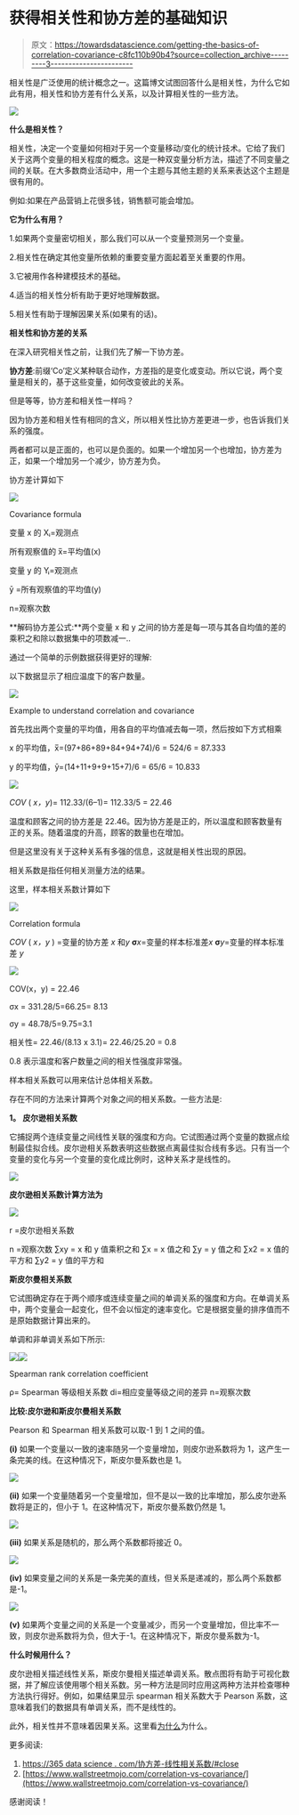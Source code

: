# 获得相关性和协方差的基础知识

> 原文：<https://towardsdatascience.com/getting-the-basics-of-correlation-covariance-c8fc110b90b4?source=collection_archive---------3----------------------->

相关性是广泛使用的统计概念之一。这篇博文试图回答什么是相关性，为什么它如此有用，相关性和协方差有什么关系，以及计算相关性的一些方法。

![](img/ea20ada412939d65285f81194acd0a7c.png)

**什么是相关性？**

相关性，决定一个变量如何相对于另一个变量移动/变化的统计技术。它给了我们关于这两个变量的相关程度的概念。这是一种双变量分析方法，描述了不同变量之间的关联。在大多数商业活动中，用一个主题与其他主题的关系来表达这个主题是很有用的。

例如:如果在产品营销上花很多钱，销售额可能会增加。

**它为什么有用？**

1.如果两个变量密切相关，那么我们可以从一个变量预测另一个变量。

2.相关性在确定其他变量所依赖的重要变量方面起着至关重要的作用。

3.它被用作各种建模技术的基础。

4.适当的相关性分析有助于更好地理解数据。

5.相关性有助于理解因果关系(如果有的话)。

**相关性和协方差的关系**

在深入研究相关性之前，让我们先了解一下协方差。

**协方差**:前缀‘Co’定义某种联合动作，方差指的是变化或变动。所以它说，两个变量是相关的，基于这些变量，如何改变彼此的关系。

但是等等，协方差和相关性一样吗？

因为协方差和相关性有相同的含义，所以相关性比协方差更进一步，也告诉我们关系的强度。

两者都可以是正面的，也可以是负面的。如果一个增加另一个也增加，协方差为正，如果一个增加另一个减少，协方差为负。

协方差计算如下

![](img/68171535c3fb719654199351d3a17208.png)

Covariance formula

变量 x 的 Xᵢ=观测点

所有观察值的 x̅=平均值(x)

变量 y 的 Yᵢ=观测点

ȳ =所有观察值的平均值(y)

n=观察次数

**解码协方差公式:**两个变量 x 和 y 之间的协方差是每一项与其各自均值的差的乘积之和除以数据集中的项数减一..

通过一个简单的示例数据获得更好的理解:

以下数据显示了相应温度下的客户数量。

![](img/2c4109f0bc3ddea13588d1767ffb886e.png)

Example to understand correlation and covariance

首先找出两个变量的平均值，用各自的平均值减去每一项，然后按如下方式相乘

x 的平均值，x̅=(97+86+89+84+94+74)/6 = 524/6 = 87.333

y 的平均值，ȳ=(14+11+9+9+15+7)/6 = 65/6 = 10.833

![](img/9f5cb337859e8e90957b9d43235ce244.png)

*COV* ( *x，y*)= 112.33/(6–1)= 112.33/5 = 22.46

温度和顾客之间的协方差是 22.46。因为协方差是正的，所以温度和顾客数量有正的关系。随着温度的升高，顾客的数量也在增加。

但是这里没有关于这种关系有多强的信息，这就是相关性出现的原因。

相关系数是指任何相关测量方法的结果。

这里，样本相关系数计算如下

![](img/0faeffe33a4e676d5fd68503945d96b2.png)

Correlation formula

*COV* ( *x，y* ) =变量的协方差 *x* 和*y*
**σ***x*=变量的样本标准差*x*
**σ***y*=变量的样本标准差 *y*

![](img/0c7f0b64aa1ce5e0a1a28c03bf6ba3a6.png)

COV(x，y) = 22.46

σx = 331.28/5=66.25= 8.13

σy = 48.78/5=9.75=3.1

相关性= 22.46/(8.13 x 3.1)= 22.46/25.20 = 0.8

0.8 表示温度和客户数量之间的相关性强度非常强。

样本相关系数可以用来估计总体相关系数。

存在不同的方法来计算两个对象之间的相关系数。一些方法是:

**1。** **皮尔逊相关系数**

它捕捉两个连续变量之间线性关联的强度和方向。它试图通过两个变量的数据点绘制最佳拟合线。皮尔逊相关系数表明这些数据点离最佳拟合线有多远。只有当一个变量的变化与另一个变量的变化成比例时，这种关系才是线性的。

![](img/30c4f5a238c1c1900509644e93139a5f.png)

**皮尔逊相关系数计算方法为**

![](img/42dca9328e8f98f5745383e329854d23.png)

r =皮尔逊相关系数

n =观察次数
∑xy = x 和 y 值乘积之和
∑x = x 值之和
∑y = y 值之和
∑x2 = x 值的平方和
∑y2 = y 值的平方和

**斯皮尔曼相关系数**

它试图确定存在于两个顺序或连续变量之间的单调关系的强度和方向。在单调关系中，两个变量会一起变化，但不会以恒定的速率变化。它是根据变量的排序值而不是原始数据计算出来的。

单调和非单调关系如下所示:

![](img/3534921f88de1f8081e106c244c437df.png)![](img/98491fa5250de44a39aa04a17b73d814.png)

Spearman rank correlation coefficient

ρ= Spearman 等级相关系数
di=相应变量等级之间的差异
n=观察次数

**比较:皮尔逊和斯皮尔曼相关系数**

Pearson 和 Spearman 相关系数可以取-1 到 1 之间的值。

**(i)** 如果一个变量以一致的速率随另一个变量增加，则皮尔逊系数将为 1，这产生一条完美的线。在这种情况下，斯皮尔曼系数也是 1。

![](img/acffbaca98b36d7a5f208805e25db126.png)

**(ii)** 如果一个变量随着另一个变量增加，但不是以一致的比率增加，那么皮尔逊系数将是正的，但小于 1。在这种情况下，斯皮尔曼系数仍然是 1。

![](img/da724350741a21c0402ffad95aad2885.png)

**(iii)** 如果关系是随机的，那么两个系数都将接近 0。

![](img/260f0d1ee52091177470c417eb03a49f.png)

**(iv)** 如果变量之间的关系是一条完美的直线，但关系是递减的，那么两个系数都是-1。

![](img/aa1ca5d18d456038ef6b944b9a76d689.png)

**(v)** 如果两个变量之间的关系是一个变量减少，而另一个变量增加，但比率不一致，则皮尔逊系数将为负，但大于-1。在这种情况下，斯皮尔曼系数为-1。

**什么时候用什么？**

皮尔逊相关描述线性关系，斯皮尔曼相关描述单调关系。散点图将有助于可视化数据，并了解应该使用哪个相关系数。另一种方法是同时应用这两种方法并检查哪种方法执行得好。例如，如果结果显示 spearman 相关系数大于 Pearson 系数，这意味着我们的数据具有单调关系，而不是线性的。

此外，相关性并不意味着因果关系。这里看[为什么](/why-correlation-does-not-imply-causation-5b99790df07e)为什么。

更多阅读:

1.  [https://365 data science . com/协方差-线性相关系数/#close](https://365datascience.com/covariance-linear-correlation-coefficient/#close)
2.  [https://www.wallstreetmojo.com/correlation-vs-covariance/](https://www.wallstreetmojo.com/correlation-vs-covariance/)

感谢阅读！